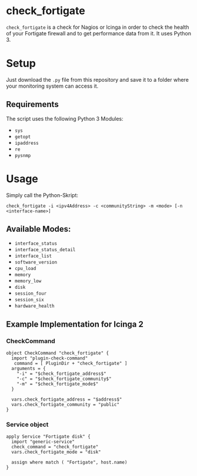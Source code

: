 # check_fortigate

`check_fortigate` is a check for Nagios or Icinga in order to check the health of your Fortigate firewall and to get performance data from it. It uses Python 3.

# Setup

Just download the `.py` file from this repository and save it to a folder where your monitoring system can access it.

## Requirements

The script uses the following Python 3 Modules:
* `sys`
* `getopt`
* `ipaddress`
* `re`
* `pysnmp`

# Usage

Simply call the Python-Skript:

```
check_fortigate -i <ipv4Address> -c <communityString> -m <mode> [-n <interface-name>]
```

## Available Modes:

* `interface_status`
* `interface_status_detail` 
* `interface_list`
* `software_version`
* `cpu_load`
* `memory`
* `memory_low`
* `disk`
* `session_four`
* `session_six`
* `hardware_health`

## Example Implementation for Icinga 2

### CheckCommand

```
object CheckCommand "check_fortigate" {
  import "plugin-check-command"
   command = [ PluginDir + "check_fortigate" ]
  arguments = {
    "-i" = "$check_fortigate_address$"
    "-c" = "$check_fortigate_community$"
    "-m" = "$check_fortigate_mode$"
  }

  vars.check_fortigate_address = "$address$"
  vars.check_fortigate_community = "public"
}
```
### Service object

```
apply Service "Fortigate disk" {
  import "generic-service"
  check_command = "check_fortigate"
  vars.check_fortigate_mode = "disk"

  assign where match ( "Fortigate", host.name)
}
